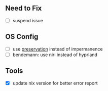 ## Need to Fix
- [ ] suspend issue

## OS Config
- [ ] use [preservation](https://github.com/WilliButz/preservation) instead of impermanence
- [ ] bendemann: use niri instead of hyprland

## Tools
- [x] update nix version for better error report
